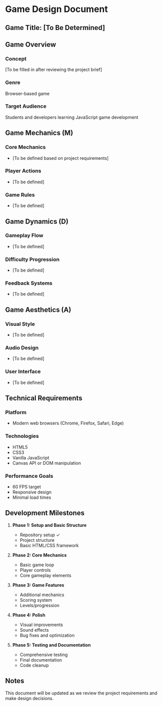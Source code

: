 # Game Design Document

## Game Title: [To Be Determined]

## Game Overview

### Concept
[To be filled in after reviewing the project brief]

### Genre
Browser-based game

### Target Audience
Students and developers learning JavaScript game development

## Game Mechanics (M)

### Core Mechanics
- [To be defined based on project requirements]

### Player Actions
- [To be defined]

### Game Rules
- [To be defined]

## Game Dynamics (D)

### Gameplay Flow
- [To be defined]

### Difficulty Progression
- [To be defined]

### Feedback Systems
- [To be defined]

## Game Aesthetics (A)

### Visual Style
- [To be defined]

### Audio Design
- [To be defined]

### User Interface
- [To be defined]

## Technical Requirements

### Platform
- Modern web browsers (Chrome, Firefox, Safari, Edge)

### Technologies
- HTML5
- CSS3
- Vanilla JavaScript
- Canvas API or DOM manipulation

### Performance Goals
- 60 FPS target
- Responsive design
- Minimal load times

## Development Milestones

1. **Phase 1: Setup and Basic Structure**
   - Repository setup ✓
   - Project structure
   - Basic HTML/CSS framework

2. **Phase 2: Core Mechanics**
   - Basic game loop
   - Player controls
   - Core gameplay elements

3. **Phase 3: Game Features**
   - Additional mechanics
   - Scoring system
   - Levels/progression

4. **Phase 4: Polish**
   - Visual improvements
   - Sound effects
   - Bug fixes and optimization

5. **Phase 5: Testing and Documentation**
   - Comprehensive testing
   - Final documentation
   - Code cleanup

## Notes

This document will be updated as we review the project requirements and make design decisions.
